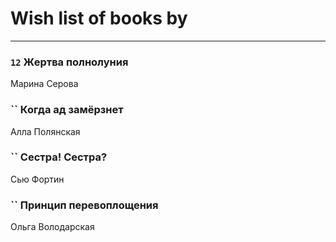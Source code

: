 # Wish list of books by [](https://ok.ru/profile/536771522733)
---

### `12` Жертва полнолуния
Марина Серова

### `` Когда ад замёрзнет
Алла Полянская

### `` Сестра! Сестра?
Сью Фортин

### `` Принцип перевоплощения
Ольга Володарская

